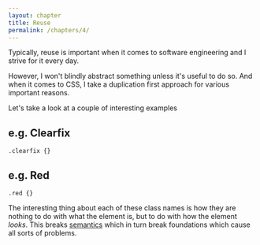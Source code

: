 ```yaml
---
layout: chapter
title: Reuse
permalink: /chapters/4/
---
```


Typically, reuse is important when it comes to software engineering and I strive for it every day.

However, I won't blindly abstract something unless it's useful to do so. And when it comes to CSS, I take a duplication first approach for various important reasons.

Let's take a look at a couple of interesting examples

## e.g. Clearfix

	.clearfix {}

## e.g. Red

	.red {}

The interesting thing about each of these class names is how they are nothing to do with what the element is, but to do with how the element *looks*. This breaks [semantics](/chapters/2/) which in turn break foundations which cause all sorts of problems.